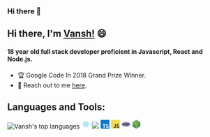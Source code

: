 ### Hi there 👋

<!--
**Vansh983/Vansh983** is a ✨ _special_ ✨ repository because its `README.md` (this file) appears on your GitHub profile.

Here are some ideas to get you started:

- 🔭 I’m currently working on ...
- 🌱 I’m currently learning ...
- 👯 I’m looking to collaborate on ...
- 🤔 I’m looking for help with ...
- 💬 Ask me about ...
- 📫 How to reach me: ...
- 😄 Pronouns: ...
- ⚡ Fun fact: ...
-->

## Hi there, I'm [Vansh!](https://vanshsood.com) 😄

#### 18 year old full stack developer proficient in Javascript, React and Node.js.

- 🏆 Google Code In 2018 Grand Prize Winner.
- 💬 Reach out to me [here](mailto:emailofvansh@gmail.com).

## Languages and Tools:

![Vansh's top languages](https://github-readme-stats.vercel.app/api/top-langs?username=vansh983&count_private=true&hide=prs&include_all_commits=true)
<code><img height="20" src="https://raw.githubusercontent.com/github/explore/master/topics/react/react.png"/></code>
<code><img height="20" src="https://nextjs.org/static/favicon/favicon-32x32.png"/></code>
<code><img height="20" src="https://raw.githubusercontent.com/github/explore/master/topics/typescript/typescript.png"/></code>
<code><img height="20" src="https://raw.githubusercontent.com/github/explore/master/topics/javascript/javascript.png"/></code>
<code><img height="20" src="https://raw.githubusercontent.com/github/explore/master/topics/php/php.png"/></code>
<code><img height="20" src="https://raw.githubusercontent.com/github/explore/master/topics/nodejs/nodejs.png"/></code>



